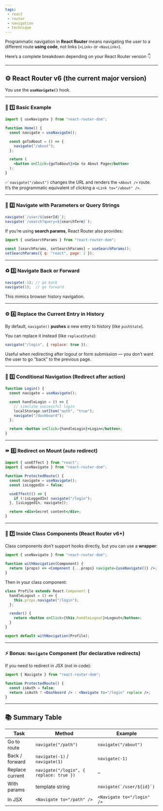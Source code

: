 ```yaml
---
tags: 
 - react
 - router
 - navigation
 - technique
---
```


Programmatic navigation in **React Router** means navigating the user to a different route **using code**, not links (`<Link>` or `<NavLink>`).

Here’s a complete breakdown depending on your React Router version 👇

---

## ⚙️ React Router v6 (the current major version)

You use the **`useNavigate()`** hook.

---

### 🧭 1️⃣ Basic Example

```jsx
import { useNavigate } from "react-router-dom";

function Home() {
  const navigate = useNavigate();

  const goToAbout = () => {
    navigate("/about");
  };

  return (
    <button onClick={goToAbout}>Go to About Page</button>
  );
}
```

✅ `navigate("/about")` changes the URL and renders the `<About />` route.  
It’s the programmatic equivalent of clicking a `<Link to="/about" />`.

---

### 🧱 2️⃣ Navigate with Parameters or Query Strings

```jsx
navigate(`/user/${userId}`);
navigate(`/search?query=${searchTerm}`);
```

If you’re using **search params**, React Router also provides:

```jsx
import { useSearchParams } from "react-router-dom";

const [searchParams, setSearchParams] = useSearchParams();
setSearchParams({ q: "react", page: 2 });
```

---

### ♻️ 3️⃣ Navigate Back or Forward

```jsx
navigate(-1); // go back
navigate(1);  // go forward
```

This mimics browser history navigation.

---

### ⚙️ 4️⃣ Replace the Current Entry in History

By default, `navigate()` **pushes** a new entry to history (like `pushState`).

You can replace it instead (like `replaceState`):

```jsx
navigate("/login", { replace: true });
```

Useful when redirecting after logout or form submission — you don’t want the user to go “back” to the previous page.

---

### 🔐 5️⃣ Conditional Navigation (Redirect after action)

```jsx
function Login() {
  const navigate = useNavigate();

  const handleLogin = () => {
    // simulate successful login
    localStorage.setItem("auth", "true");
    navigate("/dashboard");
  };

  return <button onClick={handleLogin}>Login</button>;
}
```

---

### ⏩ 6️⃣ Redirect on Mount (auto redirect)

```jsx
import { useEffect } from "react";
import { useNavigate } from "react-router-dom";

function ProtectedRoute() {
  const navigate = useNavigate();
  const isLoggedIn = false;

  useEffect(() => {
    if (!isLoggedIn) navigate("/login");
  }, [isLoggedIn, navigate]);

  return <div>Secret content</div>;
}
```

---

### 🧠 7️⃣ Inside Class Components (React Router v6+)

Class components don’t support hooks directly, but you can use a **wrapper**:

```jsx
import { useNavigate } from "react-router-dom";

function withNavigation(Component) {
  return (props) => <Component {...props} navigate={useNavigate()} />;
}
```

Then in your class component:

```jsx
class Profile extends React.Component {
  handleLogout = () => {
    this.props.navigate("/login");
  };

  render() {
    return <button onClick={this.handleLogout}>Logout</button>;
  }
}

export default withNavigation(Profile);
```

---

### ⚡ Bonus: `Navigate` Component (for declarative redirects)

If you need to redirect in JSX (not in code):

```jsx
import { Navigate } from "react-router-dom";

function ProtectedRoute() {
  const isAuth = false;
  return isAuth ? <Dashboard /> : <Navigate to="/login" replace />;
}
```

---

## 📚 Summary Table

|Task|Method|Example|
|---|---|---|
|Go to route|`navigate("/path")`|`navigate("/about")`|
|Back / forward|`navigate(-1)` / `navigate(1)`|`navigate(-1)`|
|Replace current|`navigate("/login", { replace: true })`|–|
|With params|template string|``navigate(`/user/${id}`)``|
|In JSX|`<Navigate to="/path" />`|`<Navigate to="/login" />`|